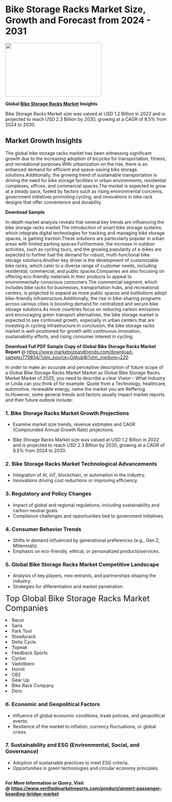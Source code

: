 <H1>Bike Storage Racks Market Size, Growth and Forecast from 2024 - 2031</H1><img class="aligncenter size-medium wp-image-584254" src="https://thirdeyenews.in/wp-content/uploads/2024/09/Global-Market-Research-300x168.jpeg" alt="" width="300" height="168" /><p><strong>Global&nbsp;<a href="https://www.marketsizeandtrends.com/download-sample/779854/?utm_source=Github8j?utm_medium=220">Bike Storage Racks Market</a> Insights</strong></p><p>Bike Storage Racks Market size was valued at USD 1.2 Billion in 2022 and is projected to reach USD 2.3 Billion by 2030, growing at a CAGR of 8.5% from 2024 to 2030.</p><p><h2>Market Growth Insights</h2> <p>The global bike storage racks market has been witnessing significant growth due to the increasing adoption of bicycles for transportation, fitness, and recreational purposes.With urbanization on the rise, there is an enhanced demand for efficient and space-saving bike storage solutions.Additionally, the growing trend of sustainable transportation is driving the need for bike storage facilities in urban environments, residential complexes, offices, and commercial spaces.The market is expected to grow at a steady pace, fueled by factors such as rising environmental concerns, government initiatives promoting cycling, and innovations in bike rack designs that offer convenience and durability.</p> <p><strong>Download Sample</strong></p> <p>In-depth market analysis reveals that several key trends are influencing the bike storage racks market.The introduction of smart bike storage systems, which integrate digital technologies for tracking and managing bike storage spaces, is gaining traction.These solutions are particularly popular in urban areas with limited parking spaces.Furthermore, the increase in outdoor activities, such as cycling tours, and the growing popularity of e-bikes are expected to further fuel the demand for robust, multi-functional bike storage solutions.Another key driver is the development of customizable bike racks, which cater to a diverse range of customer needs, including residential, commercial, and public spaces.Companies are also focusing on offering eco-friendly materials in their products to appeal to environmentally-conscious consumers.The commercial segment, which includes bike racks for businesses, transportation hubs, and recreational centers, is projected to expand as more public spaces and institutions adopt bike-friendly infrastructure.Additionally, the rise in bike-sharing programs across various cities is boosting demand for centralized and secure bike storage solutions.As more countries focus on reducing carbon emissions and encouraging green transport alternatives, the bike storage market is expected to see continued growth, especially in urban centers that are investing in cycling infrastructure.In conclusion, the bike storage racks market is well-positioned for growth with continuous innovation, sustainability efforts, and rising consumer interest in cycling.<p><span class=""><strong>Download Full PDF Sample Copy of Global Bike Storage Racks Market Report</strong> @ <a href="https://www.marketsizeandtrends.com/download-sample/779854/?utm_source=Github8j?utm_medium=220" target="_blank">https://www.marketsizeandtrends.com/download-sample/779854/?utm_source=Github8j?utm_medium=220</a></span></p><p>In order to make an accurate and perceptive description of future scope of a Global&nbsp;Bike Storage Racks Market Market as Global&nbsp;Bike Storage Racks Market Market of 2025, you need to describe a clear Vision &ndash; What Industry or Linda can you think of for example: Quote from a Technology, healthcare, automotive, renewable energy, name the market you are Reffering to.However, some general trends and factors usually impact market reports and their future outlook include:</p><h3>1.&nbsp;<strong>Bike Storage Racks Market Growth Projections</strong></h3><ul><li>Examine market size trends, revenue estimates and CAGR (Compounded Annual Growth Rate) projections.</li><li><p>Bike Storage Racks Market size was valued at USD 1.2 Billion in 2022 and is projected to reach USD 2.3 Billion by 2030, growing at a CAGR of 8.5% from 2024 to 2030.</p></li></ul><h3>2.&nbsp;<strong>Bike Storage Racks Market Technological Advancements</strong></h3><ul><li>Integration of AI, IoT, blockchain, or automation in the industry.</li><li>Innovations driving cost reductions or improving efficiency.</li></ul><h3>3.&nbsp;<strong>Regulatory and Policy Changes</strong></h3><ul><li>Impact of global and regional regulations, including sustainability and carbon-neutral goals.</li><li>Compliance challenges and opportunities tied to government initiatives.</li></ul><h3>4.&nbsp;<strong>Consumer Behavior Trends</strong></h3><ul><li>Shifts in demand influenced by generational preferences (e.g., Gen Z, Millennials).</li><li>Emphasis on eco-friendly, ethical, or personalized products/services.</li></ul><h3>5.&nbsp;<strong>Global Bike Storage Racks Market Competitive Landscape</strong></h3><ul><li>Analysis of key players, new entrants, and partnerships shaping the industry.</li><li>Strategies for differentiation and market penetration.</li></ul><p data-pm-slice="1 1 []"><span style="color: inherit; font-family: inherit; font-size: 25px;">Top Global Bike Storage Racks Market Companies</span></p><div class="" data-test-id=""><p><li>Racor</li><li> Saris</li><li> Park Tool</li><li> Steadyrack</li><li> Delta Cycle</li><li> Topeak</li><li> Feedback Sports</li><li> Cycloc</li><li> Vadolibero</li><li> Hornit</li><li> CB2</li><li> Gear Up</li><li> Bike Rack Company</li><li> Dero</li></p></div><h3>6.&nbsp;<strong>Economic and Geopolitical Factors</strong></h3><ul><li>Influence of global economic conditions, trade policies, and geopolitical events.</li><li>Resilience of the market to inflation, currency fluctuations, or global crises.</li></ul><h3>7.&nbsp;<strong>Sustainability and ESG (Environmental, Social, and Governance)</strong></h3><ul><li>Adoption of sustainable practices to meet ESG criteria.</li><li>Opportunities in green technologies and circular economy principles.</li></ul><h2><strong style="font-size: 14px;">For More Information or Query, Visit @&nbsp;</strong><a style="background-color: #ffffff; font-size: 14px;" href="https://www.marketsizeandtrends.com/report/bike-storage-racks-market/" target="_blank">https://www.verifiedmarketreports.com/product/airport-passenger-boarding-bridge-market</a></h2>